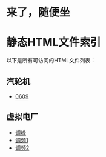 # 来了，随便坐
# 静态HTML文件索引
以下是所有可访问的HTML文件列表：
## 汽轮机
- [0609](汽轮机0609/start.html)

## 虚拟电厂
- [调峰](虚拟电厂调峰服务管理v1.html)
- [调频1](虚拟电厂调频服务v1.html)
- [调频2](虚拟电厂调频服务v2.html)